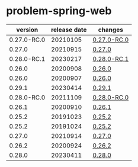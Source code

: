 # problem-spring-web	


|version|release date|changes|
|---|---|---|
|0.27.0-RC.0|20210105|[0.27.0-RC.0](./0.27.0-RC.0-20210105.md)|
|0.27.0|20210915|[0.27.0](./0.27.0-20210915.md)|
|0.28.0-RC.1|20230217|[0.28.0-RC.1](./0.28.0-RC.1-20230217.md)|
|0.26.0|20200908|[0.26.0](./0.26.0-20200908.md)|
|0.26.0|20200907|[0.26.0](./0.26.0-20200907.md)|
|0.29.1|20230414|[0.29.1](./0.29.1-20230414.md)|
|0.28.0-RC.0|20211109|[0.28.0-RC.0](./0.28.0-RC.0-20211109.md)|
|0.26.1|20200910|[0.26.1](./0.26.1-20200910.md)|
|0.25.2|20191023|[0.25.2](./0.25.2-20191023.md)|
|0.25.2|20191024|[0.25.2](./0.25.2-20191024.md)|
|0.27.0|20210914|[0.27.0](./0.27.0-20210914.md)|
|0.26.2|20200924|[0.26.2](./0.26.2-20200924.md)|
|0.28.0|20230411|[0.28.0](./0.28.0-20230411.md)|
